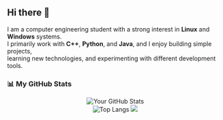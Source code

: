 ## Hi there 👋  

I am a computer engineering student with a strong interest in **Linux** and **Windows** systems.  
I primarily work with **C++**, **Python**, and **Java**, and I enjoy building simple projects,  
learning new technologies, and experimenting with different development tools.  

### 📊 My GitHub Stats

<p align="center">
  <img src="https://github-readme-stats.vercel.app/api?username=thepinak503&show_icons=true&theme=radical" alt="Your GitHub Stats" /> <br>
  <img src="https://github-readme-stats.vercel.app/api/top-langs/?username=thepinak503&layout=compact&theme=radical" alt="Top Langs" />
  <img src="https://streak-stats.demolab.com?user=thepinak503&theme=solarized-dark&hide_border=true" />
</p>
